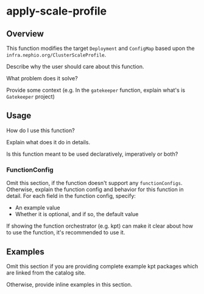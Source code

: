 # apply-scale-profile

## Overview

<!--mdtogo:Short-->

This function modifies the target `Deployment` and `ConfigMap`  based upon the
`infra.nephio.org/ClusterScaleProfile`.

<!--mdtogo-->

Describe why the user should care about this function.

What problem does it solve?

Provide some context (e.g. In the `gatekeeper` function, explain what's
is `Gatekeeper` project)

[//]: <> (Note: The content between `<!--mdtogo:Short-->` and the following
`<!--mdtogo-->` will be used as the short description for the command.)

<!--mdtogo:Long-->

## Usage

How do I use this function?

Explain what does it do in details.

Is this function meant to be used declaratively, imperatively or both?

### FunctionConfig

Omit this section, if the function doesn't support any `functionConfigs`.
Otherwise, explain the function config and behavior for this function in detail.
For each field in the function config, specify:

- An example value
- Whether it is optional, and if so, the default value

If showing the function orchestrator (e.g. kpt) can make it clear about how to
use the function, it's recommended to use it.

[//]: <> (Note: The content between `<!--mdtogo:Long-->` and the following
`<!--mdtogo-->` will be used as the long description for the command.)

<!--mdtogo-->

## Examples

<!--mdtogo:Examples-->

Omit this section if you are providing complete example kpt packages which are
linked from the catalog site.

Otherwise, provide inline examples in this section.

[//]: <> (Note: The content between `<!--mdtogo:Examples-->` and the following
`<!--mdtogo-->` will be used as the examples for the command.)

<!--mdtogo-->

[kpt doc style guide]: https://github.com/GoogleContainerTools/kpt/blob/main/docs/style-guides/docs.md
